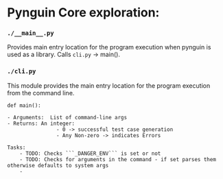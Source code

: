 Pynguin Core exploration:
==========================

### `./__main__.py`

Provides main entry location for the program execution when pynguin is used as a library. Calls `cli.py` -> main().

### `./cli.py`

This module provides the main entry location for the program execution from the command line.

```def main(): ```

    - Arguments:  List of command-line args
    - Returns: An integer:
                    - 0 -> successful test case generation
                    - Any Non-zero -> indicates Errors

    Tasks:
        - TODO: Checks ```_DANGER_ENV``` is set or not
        - TODO: Checks for arguments in the command - if set parses them otherwise defaults to system args
        - 


